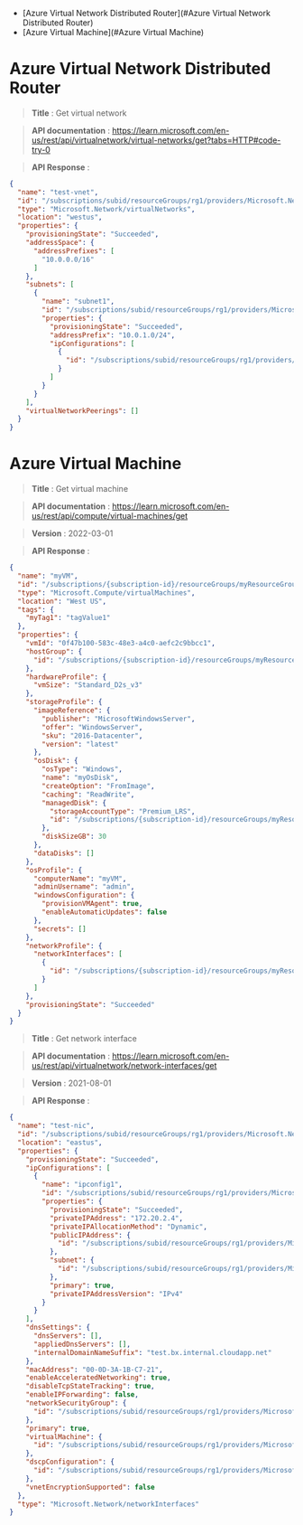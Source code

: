 * [Azure Virtual Network Distributed Router](#Azure Virtual Network Distributed Router)
* [Azure Virtual Machine](#Azure Virtual Machine)


# Azure Virtual Network Distributed Router

> **Title** : Get virtual network

> **API documentation** : https://learn.microsoft.com/en-us/rest/api/virtualnetwork/virtual-networks/get?tabs=HTTP#code-try-0

> **API Response** : 
```json
{
  "name": "test-vnet",
  "id": "/subscriptions/subid/resourceGroups/rg1/providers/Microsoft.Network/virtualNetworks/test-vnet",
  "type": "Microsoft.Network/virtualNetworks",
  "location": "westus",
  "properties": {
    "provisioningState": "Succeeded",
    "addressSpace": {
      "addressPrefixes": [
        "10.0.0.0/16"
      ]
    },
    "subnets": [
      {
        "name": "subnet1",
        "id": "/subscriptions/subid/resourceGroups/rg1/providers/Microsoft.Network/virtualNetworks/test-vnet/subnets/subnet1",
        "properties": {
          "provisioningState": "Succeeded",
          "addressPrefix": "10.0.1.0/24",
          "ipConfigurations": [
            {
              "id": "/subscriptions/subid/resourceGroups/rg1/providers/Microsoft.Network/loadBalancers/lb/frontendIPConfigurations/fe"
            }
          ]
        }
      }
    ],
    "virtualNetworkPeerings": []
  }
}
```



# Azure Virtual Machine


> **Title** : Get virtual machine

> **API documentation** : https://learn.microsoft.com/en-us/rest/api/compute/virtual-machines/get

> **Version** : 2022-03-01

> **API Response** : 
```json
{
  "name": "myVM",
  "id": "/subscriptions/{subscription-id}/resourceGroups/myResourceGroup/providers/Microsoft.Compute/virtualMachines/myVM",
  "type": "Microsoft.Compute/virtualMachines",
  "location": "West US",
  "tags": {
    "myTag1": "tagValue1"
  },
  "properties": {
    "vmId": "0f47b100-583c-48e3-a4c0-aefc2c9bbcc1",
    "hostGroup": {
      "id": "/subscriptions/{subscription-id}/resourceGroups/myResourceGroup/providers/Microsoft.Compute/hostGroups/myHostGroup"
    },
    "hardwareProfile": {
      "vmSize": "Standard_D2s_v3"
    },
    "storageProfile": {
      "imageReference": {
        "publisher": "MicrosoftWindowsServer",
        "offer": "WindowsServer",
        "sku": "2016-Datacenter",
        "version": "latest"
      },
      "osDisk": {
        "osType": "Windows",
        "name": "myOsDisk",
        "createOption": "FromImage",
        "caching": "ReadWrite",
        "managedDisk": {
          "storageAccountType": "Premium_LRS",
          "id": "/subscriptions/{subscription-id}/resourceGroups/myResourceGroup/providers/Microsoft.Compute/disks/myOsDisk"
        },
        "diskSizeGB": 30
      },
      "dataDisks": []
    },
    "osProfile": {
      "computerName": "myVM",
      "adminUsername": "admin",
      "windowsConfiguration": {
        "provisionVMAgent": true,
        "enableAutomaticUpdates": false
      },
      "secrets": []
    },
    "networkProfile": {
      "networkInterfaces": [
        {
          "id": "/subscriptions/{subscription-id}/resourceGroups/myResourceGroup/providers/Microsoft.Network/networkInterfaces/{myNIC}"
        }
      ]
    },
    "provisioningState": "Succeeded"
  }
}
```

> **Title** : Get network interface

> **API documentation** : https://learn.microsoft.com/en-us/rest/api/virtualnetwork/network-interfaces/get

> **Version** : 2021-08-01

> **API Response** : 
```json
{
  "name": "test-nic",
  "id": "/subscriptions/subid/resourceGroups/rg1/providers/Microsoft.Network/networkInterfaces/test-nic",
  "location": "eastus",
  "properties": {
    "provisioningState": "Succeeded",
    "ipConfigurations": [
      {
        "name": "ipconfig1",
        "id": "/subscriptions/subid/resourceGroups/rg1/providers/Microsoft.Network/networkInterfaces/test-nic/ipConfigurations/ipconfig1",
        "properties": {
          "provisioningState": "Succeeded",
          "privateIPAddress": "172.20.2.4",
          "privateIPAllocationMethod": "Dynamic",
          "publicIPAddress": {
            "id": "/subscriptions/subid/resourceGroups/rg1/providers/Microsoft.Network/publicIPAddresses/test-ip"
          },
          "subnet": {
            "id": "/subscriptions/subid/resourceGroups/rg1/providers/Microsoft.Network/virtualNetworks/rg1-vnet/subnets/default"
          },
          "primary": true,
          "privateIPAddressVersion": "IPv4"
        }
      }
    ],
    "dnsSettings": {
      "dnsServers": [],
      "appliedDnsServers": [],
      "internalDomainNameSuffix": "test.bx.internal.cloudapp.net"
    },
    "macAddress": "00-0D-3A-1B-C7-21",
    "enableAcceleratedNetworking": true,
    "disableTcpStateTracking": true,
    "enableIPForwarding": false,
    "networkSecurityGroup": {
      "id": "/subscriptions/subid/resourceGroups/rg1/providers/Microsoft.Network/networkSecurityGroups/nsg"
    },
    "primary": true,
    "virtualMachine": {
      "id": "/subscriptions/subid/resourceGroups/rg1/providers/Microsoft.Compute/virtualMachines/vm1"
    },
    "dscpConfiguration": {
      "id": "/subscriptions/subid/resourceGroups/rg1/providers/Microsoft.Compute/dscpConfiguration/mydscpconfiguration"
    },
    "vnetEncryptionSupported": false
  },
  "type": "Microsoft.Network/networkInterfaces"
}
```
